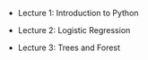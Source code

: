- Lecture 1: Introduction to Python

- Lecture 2: Logistic Regression

- Lecture 3: Trees and Forest
